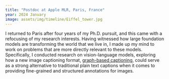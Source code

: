 ```yaml
---
title: "Postdoc at Apple MLR, Paris, France"
year: 2024 January
image: assets/img/timeline/Eiffel_tower.jpg
---
```

I returned to Paris after four years of my Ph.D. pursuit, and this came with a refocusing of my research interests.
Having witnessed how large foundation models are transforming the world that we live in, I made up my mind to
work on problems that are more directly relevant to these models.
Specifically, I conducted research on vision-language models, exploring how a new image captioning format, 
[graph-based captioning](https://github.com/apple/ml-gbc), could serve as a strong alternative to traditional plain text captions when it comes to providing fine-grained and structured annotations for images. 


